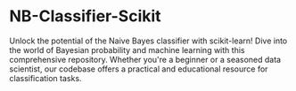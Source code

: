 # NB-Classifier-Scikit
Unlock the potential of the Naive Bayes classifier with scikit-learn! Dive into the world of Bayesian probability and machine learning with this comprehensive repository. Whether you're a beginner or a seasoned data scientist, our codebase offers a practical and educational resource for classification tasks. 
